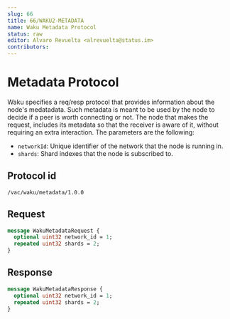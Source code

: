 ```yaml
---
slug: 66
title: 66/WAKU2-METADATA
name: Waku Metadata Protocol
status: raw
editor: Alvaro Revuelta <alrevuelta@status.im>
contributors:
---
```


# Metadata Protocol

Waku specifies a req/resp protocol that provides information about the node's medatadata. Such metadata is meant to be used
by the node to decide if a peer is worth connecting or not. The node that makes the request, includes its metadata
so that the receiver is aware of it, without requiring an extra interaction. The parameters are the following:
* `networkId`: Unique identifier of the network that the node is running in.
* `shards`: Shard indexes that the node is subscribed to.


## Protocol id

`/vac/waku/metadata/1.0.0`

## Request

```proto
message WakuMetadataRequest {
  optional uint32 network_id = 1;
  repeated uint32 shards = 2;
}
```

## Response

```proto
message WakuMetadataResponse {
  optional uint32 network_id = 1;
  repeated uint32 shards = 2;
}
```
